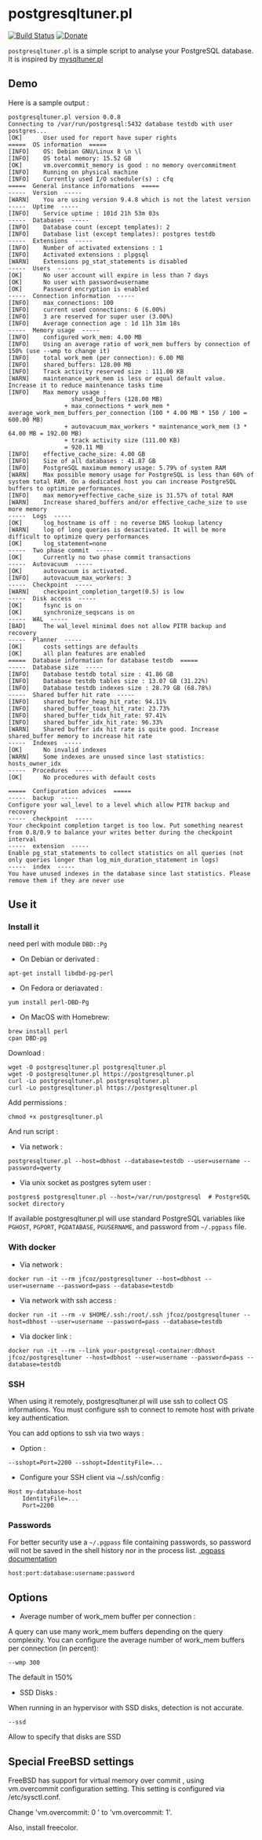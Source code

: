 # postgresqltuner.pl

[![Build Status](https://travis-ci.org/jfcoz/postgresqltuner.svg?branch=master)](https://travis-ci.org/jfcoz/postgresqltuner)
[![Donate](https://liberapay.com/assets/widgets/donate.svg)](https://liberapay.com/CoCoZ/donate)

`postgresqltuner.pl` is a simple script to analyse your PostgreSQL database. It is inspired by [mysqltuner.pl](https://github.com/major/MySQLTuner-perl)

## Demo

Here is a sample output :

~~~
postgresqltuner.pl version 0.0.8
Connecting to /var/run/postgresql:5432 database testdb with user postgres...
[OK]      User used for report have super rights
=====  OS information  =====
[INFO]    OS: Debian GNU/Linux 8 \n \l
[INFO]    OS total memory: 15.52 GB
[OK]      vm.overcommit_memory is good : no memory overcommitment
[INFO]    Running on physical machine
[INFO]    Currently used I/O scheduler(s) : cfq
=====  General instance informations  =====
-----  Version  -----
[WARN]    You are using version 9.4.8 which is not the latest version
-----  Uptime  -----
[INFO]    Service uptime : 101d 21h 53m 03s
-----  Databases  -----
[INFO]    Database count (except templates): 2
[INFO]    Database list (except templates): postgres testdb
-----  Extensions  -----
[INFO]    Number of activated extensions : 1
[INFO]    Activated extensions : plpgsql
[WARN]    Extensions pg_stat_statements is disabled
-----  Users  -----
[OK]      No user account will expire in less than 7 days
[OK]      No user with password=username
[OK]      Password encryption is enabled
-----  Connection information  -----
[INFO]    max_connections: 100
[INFO]    current used connections: 6 (6.00%)
[INFO]    3 are reserved for super user (3.00%)
[INFO]    Average connection age : 1d 11h 31m 18s
-----  Memory usage  -----
[INFO]    configured work_mem: 4.00 MB
[INFO]    Using an average ratio of work_mem buffers by connection of 150% (use --wmp to change it)
[INFO]    total work_mem (per connection): 6.00 MB
[INFO]    shared_buffers: 128.00 MB
[INFO]    Track activity reserved size : 111.00 KB
[WARN]    maintenance_work_mem is less or equal default value. Increase it to reduce maintenance tasks time
[INFO]    Max memory usage :
                  shared_buffers (128.00 MB)
                + max_connections * work_mem * average_work_mem_buffers_per_connection (100 * 4.00 MB * 150 / 100 = 600.00 MB)
                + autovacuum_max_workers * maintenance_work_mem (3 * 64.00 MB = 192.00 MB)
                + track activity size (111.00 KB)
                = 920.11 MB
[INFO]    effective_cache_size: 4.00 GB
[INFO]    Size of all databases : 41.87 GB
[INFO]    PostgreSQL maximum memory usage: 5.79% of system RAM
[WARN]    Max possible memory usage for PostgreSQL is less than 60% of system total RAM. On a dedicated host you can increase PostgreSQL buffers to optimize performances.
[INFO]    max memory+effective_cache_size is 31.57% of total RAM
[WARN]    Increase shared_buffers and/or effective_cache_size to use more memory
-----  Logs  -----
[OK]      log_hostname is off : no reverse DNS lookup latency
[WARN]    log of long queries is desactivated. It will be more difficult to optimize query performances
[OK]      log_statement=none
-----  Two phase commit  -----
[OK]      Currently no two phase commit transactions
-----  Autovacuum  -----
[OK]      autovacuum is activated.
[INFO]    autovacuum_max_workers: 3
-----  Checkpoint  -----
[WARN]    checkpoint_completion_target(0.5) is low
-----  Disk access  -----
[OK]      fsync is on
[OK]      synchronize_seqscans is on
-----  WAL  -----
[BAD]     The wal_level minimal does not allow PITR backup and recovery
-----  Planner  -----
[OK]      costs settings are defaults
[OK]      all plan features are enabled
=====  Database information for database testdb  =====
-----  Database size  -----
[INFO]    Database testdb total size : 41.86 GB
[INFO]    Database testdb tables size : 13.07 GB (31.22%)
[INFO]    Database testdb indexes size : 28.79 GB (68.78%)
-----  Shared buffer hit rate  -----
[INFO]    shared_buffer_heap_hit_rate: 94.11%
[INFO]    shared_buffer_toast_hit_rate: 23.73%
[INFO]    shared_buffer_tidx_hit_rate: 97.41%
[INFO]    shared_buffer_idx_hit_rate: 96.33%
[WARN]    Shared buffer idx hit rate is quite good. Increase shared_buffer memory to increase hit rate
-----  Indexes  -----
[OK]      No invalid indexes
[WARN]    Some indexes are unused since last statistics: hosts_owner_idx
-----  Procedures  -----
[OK]      No procedures with default costs

=====  Configuration advices  =====
-----  backup  -----
Configure your wal_level to a level which allow PITR backup and recovery
-----  checkpoint  -----
Your checkpoint completion target is too low. Put something nearest from 0.8/0.9 to balance your writes better during the checkpoint interval
-----  extension  -----
Enable pg_stat_statements to collect statistics on all queries (not only queries longer than log_min_duration_statement in logs)
-----  index  -----
You have unused indexes in the database since last statistics. Please remove them if they are never use
~~~

## Use it

### Install it

need perl with module `DBD::Pg`

- On Debian or derivated :
```
apt-get install libdbd-pg-perl
```
- On Fedora or deriavated :
```
yum install perl-DBD-Pg
```

- On MacOS with Homebrew:
```
brew install perl
cpan DBD-pg
```

Download :

```
wget -O postgresqltuner.pl postgresqltuner.pl
wget -O postgresqltuner.pl https://postgresqltuner.pl
curl -Lo postgresqltuner.pl postgresqltuner.pl
curl -Lo postgresqltuner.pl https://postgresqltuner.pl
```

Add permissions :
```
chmod +x postgresqltuner.pl
```

And run script :
- Via network :
```
postgresqltuner.pl --host=dbhost --database=testdb --user=username --password=qwerty
```
- Via unix socket as postgres sytem user :
```
postgres$ postgresqltuner.pl --host=/var/run/postgresql  # PostgreSQL socket directory
```

If available postgresqltuner.pl will use standard PostgreSQL variables like `PGHOST`, `PGPORT`, `PGDATABASE`, `PGUSERNAME`, and password from `~/.pgpass` file.


### With docker

 - Via network :
```
docker run -it --rm jfcoz/postgresqltuner --host=dbhost --user=username --password=pass --database=testdb
```
 - Via network with ssh access :
```
docker run -it --rm -v $HOME/.ssh:/root/.ssh jfcoz/postgresqltuner --host=dbhost --user=username --password=pass --database=testdb
```
 - Via docker link :
```
docker run -it --rm --link your-postgresql-container:dbhost jfcoz/postgresqltuner --host=dbhost --user=username --password=pass --database=testdb
```

### SSH

When using it remotely, postgresqltuner.pl will use ssh to collect OS informations. You must configure ssh to connect to remote host with private key authentication.

You can add options to ssh via two ways :

- Option :
```
--sshopt=Port=2200 --sshopt=IdentityFile=...
```

- Configure your SSH client via ~/.ssh/config :
```
Host my-database-host
	IdentityFile=...
	Port=2200
```

### Passwords

For better security use a `~/.pgpass` file containing passwords, so password will not be saved in the shell history nor in the process list. [.pgpass documentation](https://www.postgresql.org/docs/current/static/libpq-pgpass.html)
```
host:port:database:username:password
```

## Options

- Average number of work_mem buffer per connection :

A query can use many work_mem buffers depending on the query complexity. You can configure the average number of work_mem buffers per connection (in percent):
```
--wmp 300
```
The default in 150%

- SSD Disks :

When running in an hypervisor with SSD disks, detection is not accurate.
```
--ssd
```
Allow to specify that disks are SSD

## Special FreeBSD settings

FreeBSD has support for virtual memory over commit , using vm.overcommit configuration setting.
This setting is configured via /etc/sysctl.conf.

Change 'vm.overcommit: 0 ' to 'vm.overcommit: 1'.

Also, install freecolor.
